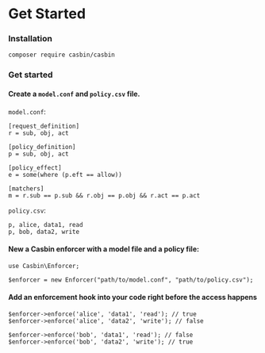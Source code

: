 # Get Started

### Installation

```
composer require casbin/casbin
```

### Get started

#### Create a `model.conf` and `policy.csv` file.

`model.conf`:

```
[request_definition]
r = sub, obj, act

[policy_definition]
p = sub, obj, act

[policy_effect]
e = some(where (p.eft == allow))

[matchers]
m = r.sub == p.sub && r.obj == p.obj && r.act == p.act
```

`policy.csv`:

```
p, alice, data1, read
p, bob, data2, write
```

#### New a Casbin enforcer with a model file and a policy file:

```
use Casbin\Enforcer;

$enforcer = new Enforcer("path/to/model.conf", "path/to/policy.csv");
```

#### Add an enforcement hook into your code right before the access happens

```
$enforcer->enforce('alice', 'data1', 'read'); // true
$enforcer->enforce('alice', 'data2', 'write'); // false

$enforcer->enforce('bob', 'data1', 'read'); // false
$enforcer->enforce('bob', 'data2', 'write'); // true
```